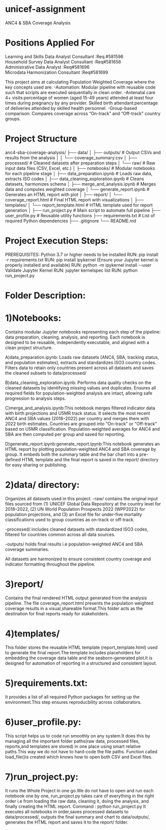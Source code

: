 # unicef-assignment
ANC4 &amp; SBA Coverage Analysis

# Positions Applied For

 Learning and Skills Data Analyst Consultant :Req.#581598  
 Household Survey Data Analyst Consultant :Req#581656  
 Administrative Data Analyst :Req#581696  
 Microdata Harmonization Consultant :Req#581699

 This project aims at calculating Population Weighted Coverage where the key concepts used are:
-Automation: Modular pipeline with reusable code such that scripts are executed sequentially in clean order.
-Antenatal care 4+ visits:percentage of women (aged 15-49 years) attended at least four times during pregnancy by any provider.
Skilled birth attendant:percentage of deliveries attended by skilled health personnel.
-Group-based comparison: Compares coverage across “On-track” and “Off-track” country groups.

# Project Structure

anc4-sba-coverage-analysis/
├── data/
│   ├── outputs/              # Output CSVs and results from the analysis
│   │   └── coverage_summary.csv
│   ├── processed/            # Cleaned datasets after preparation steps
│   └── raw/                  # Raw input data files (CSV, Excel, etc.)
│
├── notebooks/                # Modular notebooks for each pipeline stage
│   ├── data_preparation.ipynb       # Loads raw data, extracts ISO codes
│   ├── data_cleaning_exploration.ipynb  # Cleans datasets, harmonizes schema
│   ├── merge_and_analysis.ipynb     # Merges data and computes weighted coverage
│   └── generate_report.ipynb        # Generates an HTML report with plot
│
├── report/
│   └── coverage_report.html  # Final HTML report with visualizations
│
├── templates/
│   └── report_template.html  # HTML template used for report generation
│
├── run_project.py            # Main script to automate full pipeline
├── user_profile.py           # Reusable utility functions
├── requirements.txt          # List of required Python dependencies
├── .gitignore
└── README.md

# Project Execution Steps:
PREREQUISITES: Python 3.7 or higher needs to be installed
RUN: pip install -r requirements.txt
RUN: pip install ipykernel (Ensure your Jupyter kernel is properly installed and available)
RUN: python -m ipykernel install --user
Validate Jupyter Kernel RUN: jupyter kernelspec list
RUN: python run_project.py


# Folder Description:

# 1)Notebooks:
Contains modular Jupyter notebooks representing each step of the pipeline: data preparation, cleaning, analysis, and reporting. Each notebook is designed to be reusable, independently executable, and aligned with a clean project structure.

A)data_preparation.ipynb: Loads raw datasets (ANC4, SBA, tracking status, and population estimates), extracts and standardizes ISO3 country codes. Filters data to retain only countries present across all datasets and saves the cleaned subsets to data/processed/

B)data_cleaning_exploration.ipynb: Performs data quality checks on the cleaned datasets by identifying missing values and duplicates. Ensures all required fields for population-weighted analysis are intact, allowing safe progression to analysis steps.

C)merge_and_analysis.ipynb:This notebook merges filtered indicator data with birth projections and U5MR track status. It selects the most recent ANC4 and SBA values (2018–2022) per country and merges them with 2022 birth estimates. Countries are grouped into "On-track" or "Off-track" based on U5MR classification. Population-weighted averages for ANC4 and SBA are then computed per group and saved for reporting.

D)generate_report.ipynb:generate_report.ipynb:This notebook generates an HTML report by plotting population-weighted ANC4 and SBA coverage by group.
It embeds both the summary table and the bar chart into a pre-defined HTML template and the final report is saved in the report/ directory for easy sharing or publishing.

# 2)data/ directory: 
Organizes all datasets used in this project.
-raw/ contains the original input files sourced from (1) UNICEF Global Data Repository at the country level for 2018–2022, (2) UN World Population Prospects 2022 (WPP2022) for population projections, and (3) an Excel file for under-five mortality classifications used to group countries as on-track or off-track.

-processed/ includes cleaned datasets with standardized ISO3 codes, filtered for countries common across all data sources.

-outputs/ holds final results i.e population-weighted ANC4 and SBA coverage summaries.

All datasets are harmonized to ensure consistent country coverage and indicator formatting throughout the pipeline.

# 3)report/
Contains the final rendered HTML output generated from the analysis pipeline.
The file coverage_report.html presents the population weighted coverage results in a visual,shareable format.This folder acts as the destination for final reports ready for stakeholders.

# 4)templates/
This folder stores the reusable HTML template (report_template.html) used to generate the final report.The template includes placeholders for embedding the coverage data table and the seaborn-generated plot.It is designed for automation of reporting in a structured and consistent layout.

# 5)requirements.txt:
 It provides a list of all required Python packages for setting up the environment.This step ensures reproducbility across collaborators.

# 6)user_profile.py: 
This script helps us to code run smoothly on any system.It does this by managing all the important folder paths(raw data, processed files, reports,and templates are stored) in one place using smart relative paths.This way we do not have to hard-code the file paths. Function called load_file()is created which knows how to open both CSV and Excel files. 

# 7)run_project.py: 
It runs the Whole Project in one go.We do not have to open and run each notebook one by one, run_project.py takes care of everything in the right order i.e from loading the raw data, cleaning it, doing the analysis, and finally creating the HTML report.
Command : python run_project.py 
It executes all notebooks in order,saves processed datasets to data/processed/,
outputs the final summary and chart to data/outputs/, generates the HTML report and saves it to the report/ folder.